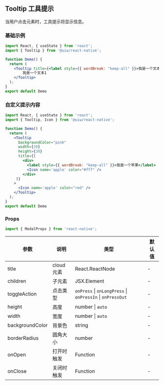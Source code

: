 Tooltip 工具提示
---

当用户点击元素时，工具提示将显示信息。

<!-- ![](https://user-images.githubusercontent.com/57083007/146734166-271ec118-69b6-437a-885e-803e435cc05b.gif) -->
<!--rehype:style=zoom: 33%;float: right; margin-left: 15px;-->

### 基础示例

```jsx mdx:preview&background=#bebebe29
import React, { useState } from 'react';
import { Tooltip } from '@uiw/react-native';

function Demo() {
  return (
    <Tooltip title={<label style={{ wordBreak: "keep-all" }}>我是一个文本</label>}>
        我是一个文本1
    </Tooltip>
  );
}
export default Demo
```

### 自定义提示内容

```jsx mdx:preview&background=#bebebe29
import React, { useState } from 'react';
import { Tooltip, Icon } from '@uiw/react-native';

function Demo() {
  return (
    <Tooltip
      backgroundColor="pink"
      width={30}
      height={30}
      title={(
        <div>
          <label style={{ wordBreak: "keep-all" }}>我是一个苹果</label>
          <Icon name='apple' color="#fff" />
        </div>
     )}
    >
      <Icon name='apple' color="red" />
    </Tooltip>
  );
}
export default Demo
```

### Props

```js
import { ModalProps } from 'react-native';
```

| 参数 | 说明 | 类型 | 默认值 |
|------|------|-----|------|
| title | cloud 元素 | React.ReactNode | - |
| children | 子元素 | JSX.Element | - |
| toggleAction | 点击类型 | `onPress` \| `onLongPress` \| `onPressIn` \| `onPressOut` | - |
| height | 高度 | number \| `auto` | - |
| width | 宽度 | number \| `auto` | - |
| backgroundColor | 背景色 | string | - |
| borderRadius | 圆角大小 | number | - |
| onOpen | 打开时触发 | Function | - |
| onClose | 关闭时触发 | Function | - |

